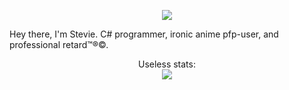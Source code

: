 <p align="center"><img src="https://komarev.com/ghpvc/?username=Steviegt6"></p>

Hey there, I'm Stevie. C# programmer, ironic anime pfp-user, and professional retard™®©.

<p align="center">
  Useless stats:
  <br>
  <img src="https://github-readme-stats.vercel.app/api?username=Steviegt6">
</p>
